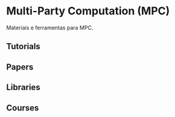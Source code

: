 # Multi-Party Computation (MPC)

Materiais e ferramentas para MPC.

## Tutorials


## Papers


## Libraries


## Courses

